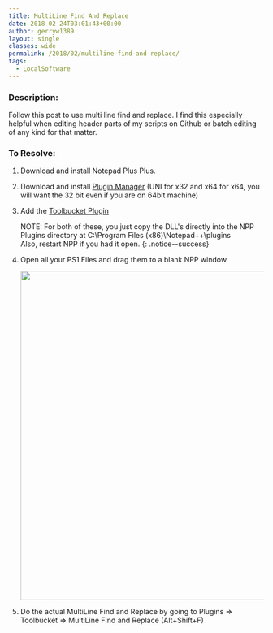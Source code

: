 ```yaml
---
title: MultiLine Find And Replace
date: 2018-02-24T03:01:43+00:00
author: gerryw1389
layout: single
classes: wide
permalink: /2018/02/multiline-find-and-replace/
tags:
  - LocalSoftware
---
```

<!--more-->

### Description:

Follow this post to use multi line find and replace. I find this especially helpful when editing header parts of my scripts on Github or batch editing of any kind for that matter.


### To Resolve:

1. Download and install Notepad Plus Plus.

2. Download and install [Plugin Manager](https://github.com/bruderstein/nppPluginManager/releases) (UNI for x32 and x64 for x64, you will want the 32 bit even if you are on 64bit machine)

3. Add the [Toolbucket Plugin](http://phdesign.com.au/npptoolbucket/)

   NOTE: For both of these, you just copy the DLL's directly into the NPP Plugins directory at C:\Program Files (x86)\Notepad++\plugins  
   Also, restart NPP if you had it open.
   {: .notice--success}

4. Open all your PS1 Files and drag them to a blank NPP window

   <img class="alignnone size-full wp-image-4962" src="https://automationadmin.com/assets/images/uploads/2018/02/find-replace.png" alt="" width="1552" height="648" srcset="https://automationadmin.com/assets/images/uploads/2018/02/find-replace.png 1552w, https://automationadmin.com/assets/images/uploads/2018/02/find-replace-300x125.png 300w, https://automationadmin.com/assets/images/uploads/2018/02/find-replace-768x321.png 768w, https://automationadmin.com/assets/images/uploads/2018/02/find-replace-1024x428.png 1024w" sizes="(max-width: 1552px) 100vw, 1552px" /> 

5. Do the actual MultiLine Find and Replace by going to Plugins => Toolbucket => MultiLine Find and Replace (Alt+Shift+F)


